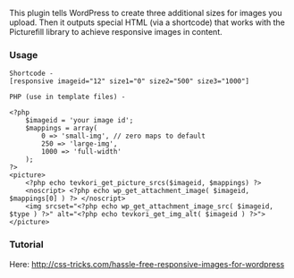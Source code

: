 This plugin tells WordPress to create three additional sizes for images you upload. Then it outputs special HTML (via a shortcode) that works with the Picturefill library to achieve responsive images in content.

### Usage

	Shortcode -
    [responsive imageid="12" size1="0" size2="500" size3="1000"]

    PHP (use in template files) -

    <?php
		$imageid = 'your image id';
		$mappings = array(
            0 => 'small-img', // zero maps to default
            250 => 'large-img',
            1000 => 'full-width'
        );
	?>
	<picture>
        <?php echo tevkori_get_picture_srcs($imageid, $mappings) ?>
        <noscript> <?php echo wp_get_attachment_image( $imageid, $mappings[0] ) ?> </noscript>
        <img srcset="<?php echo wp_get_attachment_image_src( $imageid, $type ) ?>" alt="<?php echo tevkori_get_img_alt( $imageid ) ?>">
    </picture>

### Tutorial

Here: http://css-tricks.com/hassle-free-responsive-images-for-wordpress
